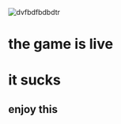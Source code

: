 ![dvfbdfbdbdtr](https://github.com/user-attachments/assets/575afc1c-cbba-4290-8188-caffba5800a8)
# the game is live
# it sucks

## enjoy this 

